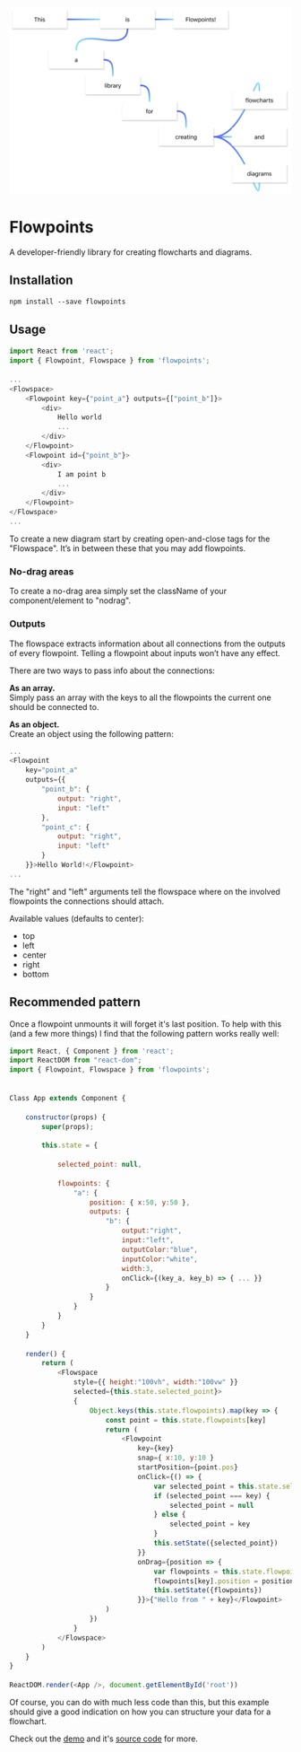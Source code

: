 ![](assets/this_is_flowpoints.png)

# Flowpoints
A developer-friendly library for creating flowcharts and diagrams.


## Installation
```‌
npm install --save flowpoints
```


## Usage
```javascript
import React from 'react';
import { Flowpoint, Flowspace } from 'flowpoints';

...
<Flowspace>
	<Flowpoint key={"point_a"} outputs={["point_b"]}>
		<div>
			Hello world
			...
		</div>
	</Flowpoint>
	<Flowpoint id={"point_b"}>
		<div>
			I am point b
			...
		</div>
	</Flowpoint>
</Flowspace>
...
```

To create a new diagram start by creating open-and-close tags for the "Flowspace". It’s in between these that you may add flowpoints.


### No-drag areas
To create a no-drag area simply set the className of your component/element to "nodrag".


### Outputs
The flowspace extracts information about all connections from the outputs of every flowpoint. Telling a flowpoint about inputs won’t have any effect.

There are two ways to pass info about the connections:

__As an array.__\
Simply pass an array with the keys to all the flowpoints the current one should be connected to.

__As an object.__\
Create an object using the following pattern:

```javascript
...
<Flowpoint
	key="point_a"
	outputs={{
		"point_b": {
			output: "right",
			input: "left"
		},
		"point_c": {
			output: "right",
			input: "left"
		}
	}}>Hello World!</Flowpoint>
...
```

 The "right" and "left" arguments tell the flowspace where on the involved flowpoints the connections should attach.

 Available values (defaults to center):

 * top
 * left
 * center
 * right
 * bottom


## Recommended pattern
Once a flowpoint unmounts it will forget it's last position. To help with this (and a few more things) I find that the following pattern works really well:

```javascript
import React, { Component } from 'react';
import ReactDOM from "react-dom";
import { Flowpoint, Flowspace } from 'flowpoints';


Class App extends Component {

	constructor(props) {
		super(props);

		this.state = {

			selected_point: null,

			flowpoints: {
				"a": {
					position: { x:50, y:50 },
					outputs: {
						"b": {
							output:"right",
							input:"left",
							outputColor:"blue",
							inputColor:"white",
							width:3,
							onClick={(key_a, key_b) => { ... }}
						}
					}
				}
			}
		}
	}

	render() {
		return (
			<Flowspace
				style={{ height:"100vh", width:"100vw" }}
				selected={this.state.selected_point}>
				{
					Object.keys(this.state.flowpoints).map(key => {
						const point = this.state.flowpoints[key]
						return (
							<Flowpoint
								key={key}
								snap={ x:10, y:10 }
								startPosition={point.pos}
								onClick={() => {
									var selected_point = this.state.selected_point
									if (selected_point === key) {
										selected_point = null
									} else {
										selected_point = key
									}
									this.setState({selected_point})
								}}
								onDrag={position => {
									var flowpoints = this.state.flowpoints
									flowpoints[key].position = position
									this.setState({flowpoints})
								}}>{"Hello from " + key}</Flowpoint>
						)
					})
				}
			</Flowspace>
		)
	}
}

ReactDOM.render(<App />, document.getElementById('root'))
```

Of course, you can do with much less code than this, but this example should give a good indication on how you can structure your data for a flowchart.

Check out the [demo](https://mariusbrataas.github.io/flowpoints/?p=#41e2f4_#4164f4_4_10_0&This&a&9&1,rl_1&is&y&9&2,rl#3,bt_2&Flowpoints!&1i&9&_3&a&k&k&4,rt_4&library&u&r&5,rt_5&for&14&y&6,rt_6&creating&1e&15&7,rt#8,rl#9,rb_7&flowcharts&1y&v&_8&and&1y&15&_9&diagrams&1y&1f&) and it's [source code](https://github.com/mariusbrataas/flowpoints/demo) for more.
